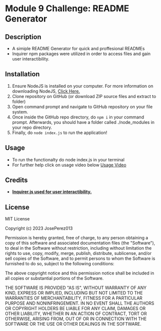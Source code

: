 # Module 9 Challenge: README Generator

## Description

- A simiple README Generator for quick and proffesional READMEs
- Inquirer npm packages were utilized in order to access files and gain user interactibility.

## Installation

1. Ensure NodeJS is installed on your computer. For more information on downloading NodeJS, [Click Here.](https://nodejs.org/en)
2. Clone repository on GitHub (or download ZIP source files and extract to folder)
3. Open command prompt and navigate to GitHub repository on your file system.
4. Once inside the GitHub repo directory, do `npm i` in your command prompt. Afterwards, you should have a folder called ./node_modules in your repo directory.
5. Finally, do `node index.js` to run the application!

## Usage

- To run the functionalty do node index.js in your terminal
- For further help click on usage video below
[Usage Video](https://drive.google.com/file/d/1BbTupxbVf1LcFxZL-1UsMMslqHGNSUv2/view)

## Credits

- [**Inquirer.js used for user interactibility.**](https://www.npmjs.com/package/inquirer#examples)

## License

MIT License

Copyright (c) 2023 JosePerez013

Permission is hereby granted, free of charge, to any person obtaining a copy
of this software and associated documentation files (the "Software"), to deal
in the Software without restriction, including without limitation the rights
to use, copy, modify, merge, publish, distribute, sublicense, and/or sell
copies of the Software, and to permit persons to whom the Software is
furnished to do so, subject to the following conditions:

The above copyright notice and this permission notice shall be included in all
copies or substantial portions of the Software.

THE SOFTWARE IS PROVIDED "AS IS", WITHOUT WARRANTY OF ANY KIND, EXPRESS OR
IMPLIED, INCLUDING BUT NOT LIMITED TO THE WARRANTIES OF MERCHANTABILITY,
FITNESS FOR A PARTICULAR PURPOSE AND NONINFRINGEMENT. IN NO EVENT SHALL THE
AUTHORS OR COPYRIGHT HOLDERS BE LIABLE FOR ANY CLAIM, DAMAGES OR OTHER
LIABILITY, WHETHER IN AN ACTION OF CONTRACT, TORT OR OTHERWISE, ARISING FROM,
OUT OF OR IN CONNECTION WITH THE SOFTWARE OR THE USE OR OTHER DEALINGS IN THE
SOFTWARE.

